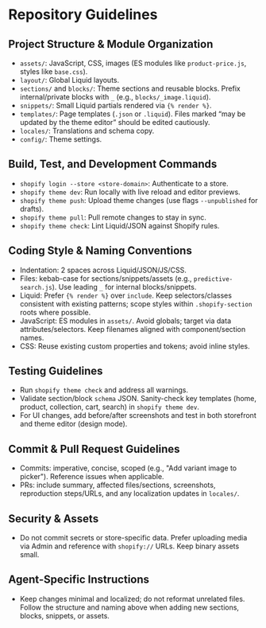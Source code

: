# Repository Guidelines

## Project Structure & Module Organization
- `assets/`: JavaScript, CSS, images (ES modules like `product-price.js`, styles like `base.css`).
- `layout/`: Global Liquid layouts.
- `sections/` and `blocks/`: Theme sections and reusable blocks. Prefix internal/private blocks with `_` (e.g., `blocks/_image.liquid`).
- `snippets/`: Small Liquid partials rendered via `{% render %}`.
- `templates/`: Page templates (`.json` or `.liquid`). Files marked “may be updated by the theme editor” should be edited cautiously.
- `locales/`: Translations and schema copy.
- `config/`: Theme settings.

## Build, Test, and Development Commands
- `shopify login --store <store-domain>`: Authenticate to a store.
- `shopify theme dev`: Run locally with live reload and editor previews.
- `shopify theme push`: Upload theme changes (use flags `--unpublished` for drafts).
- `shopify theme pull`: Pull remote changes to stay in sync.
- `shopify theme check`: Lint Liquid/JSON against Shopify rules.

## Coding Style & Naming Conventions
- Indentation: 2 spaces across Liquid/JSON/JS/CSS.
- Files: kebab-case for sections/snippets/assets (e.g., `predictive-search.js`). Use leading `_` for internal blocks/snippets.
- Liquid: Prefer `{% render %}` over `include`. Keep selectors/classes consistent with existing patterns; scope styles within `.shopify-section` roots where possible.
- JavaScript: ES modules in `assets/`. Avoid globals; target via data attributes/selectors. Keep filenames aligned with component/section names.
- CSS: Reuse existing custom properties and tokens; avoid inline styles.

## Testing Guidelines
- Run `shopify theme check` and address all warnings.
- Validate section/block `schema` JSON. Sanity-check key templates (home, product, collection, cart, search) in `shopify theme dev`.
- For UI changes, add before/after screenshots and test in both storefront and theme editor (design mode).

## Commit & Pull Request Guidelines
- Commits: imperative, concise, scoped (e.g., "Add variant image to picker"). Reference issues when applicable.
- PRs: include summary, affected files/sections, screenshots, reproduction steps/URLs, and any localization updates in `locales/`.

## Security & Assets
- Do not commit secrets or store-specific data. Prefer uploading media via Admin and reference with `shopify://` URLs. Keep binary assets small.

## Agent-Specific Instructions
- Keep changes minimal and localized; do not reformat unrelated files. Follow the structure and naming above when adding new sections, blocks, snippets, or assets.

